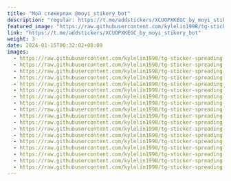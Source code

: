 ```yaml
---
title: "Мой стикерпак @moyi_stikery_bot"
description: "regular: https://t.me/addstickers/XCUOPXKEGC_by_moyi_stikery_bot"
featured_image: "https://raw.githubusercontent.com/kylelin1998/tg-sticker-spreading-worldwide-images/main/img/9759c495-b0bc-4aac-a292-893b31d7788e.jpg"
link: "https://t.me/addstickers/XCUOPXKEGC_by_moyi_stikery_bot"
weight: 3
date: 2024-01-15T00:32:02+08:00
images:
  - https://raw.githubusercontent.com/kylelin1998/tg-sticker-spreading-worldwide-images/main/img/9759c495-b0bc-4aac-a292-893b31d7788e.jpg
  - https://raw.githubusercontent.com/kylelin1998/tg-sticker-spreading-worldwide-images/main/img/77e25b75-c196-455a-a986-23a736479e16.jpg
  - https://raw.githubusercontent.com/kylelin1998/tg-sticker-spreading-worldwide-images/main/img/42b91de7-4359-4811-ab4f-3db04e057a14.jpg
  - https://raw.githubusercontent.com/kylelin1998/tg-sticker-spreading-worldwide-images/main/img/ccc548ba-75f6-4741-a59b-2f7c116a9b4a.jpg
  - https://raw.githubusercontent.com/kylelin1998/tg-sticker-spreading-worldwide-images/main/img/88beb721-c5b2-45b5-8ae0-39782d73a5b9.jpg
  - https://raw.githubusercontent.com/kylelin1998/tg-sticker-spreading-worldwide-images/main/img/60cda255-daea-4526-a43c-26142fd09d02.jpg
  - https://raw.githubusercontent.com/kylelin1998/tg-sticker-spreading-worldwide-images/main/img/2b0f656b-6c8e-4e22-9dbf-7f95076a69cd.jpg
  - https://raw.githubusercontent.com/kylelin1998/tg-sticker-spreading-worldwide-images/main/img/0da5c912-2516-40e2-ab22-1404006acc68.jpg
  - https://raw.githubusercontent.com/kylelin1998/tg-sticker-spreading-worldwide-images/main/img/66dc3ccf-fbcc-4349-bfa7-54bba5c74a0b.jpg
  - https://raw.githubusercontent.com/kylelin1998/tg-sticker-spreading-worldwide-images/main/img/1459624d-beef-4fd0-b9e8-4dbb1d15363f.jpg
  - https://raw.githubusercontent.com/kylelin1998/tg-sticker-spreading-worldwide-images/main/img/51ee35d6-0903-4c19-987b-c6e17dd2a3d6.jpg
  - https://raw.githubusercontent.com/kylelin1998/tg-sticker-spreading-worldwide-images/main/img/d79b0500-645b-4ce9-90b8-5c600c4173b8.jpg
  - https://raw.githubusercontent.com/kylelin1998/tg-sticker-spreading-worldwide-images/main/img/342aa5e9-5077-4df0-8b15-f86d8ab58656.jpg
  - https://raw.githubusercontent.com/kylelin1998/tg-sticker-spreading-worldwide-images/main/img/292d504a-b4fd-418c-8847-02527d0cf7e7.jpg
  - https://raw.githubusercontent.com/kylelin1998/tg-sticker-spreading-worldwide-images/main/img/264e7284-84f0-47cd-aea8-9e0456327a93.jpg
  - https://raw.githubusercontent.com/kylelin1998/tg-sticker-spreading-worldwide-images/main/img/2f0e5c46-9379-413b-b209-9c854f733bcf.jpg
  - https://raw.githubusercontent.com/kylelin1998/tg-sticker-spreading-worldwide-images/main/img/e5d49570-3816-4ef9-acaa-c7c2f73e5d75.jpg
  - https://raw.githubusercontent.com/kylelin1998/tg-sticker-spreading-worldwide-images/main/img/e23b8491-f721-4188-8d9f-e7c4a7de32b8.jpg
---
```

